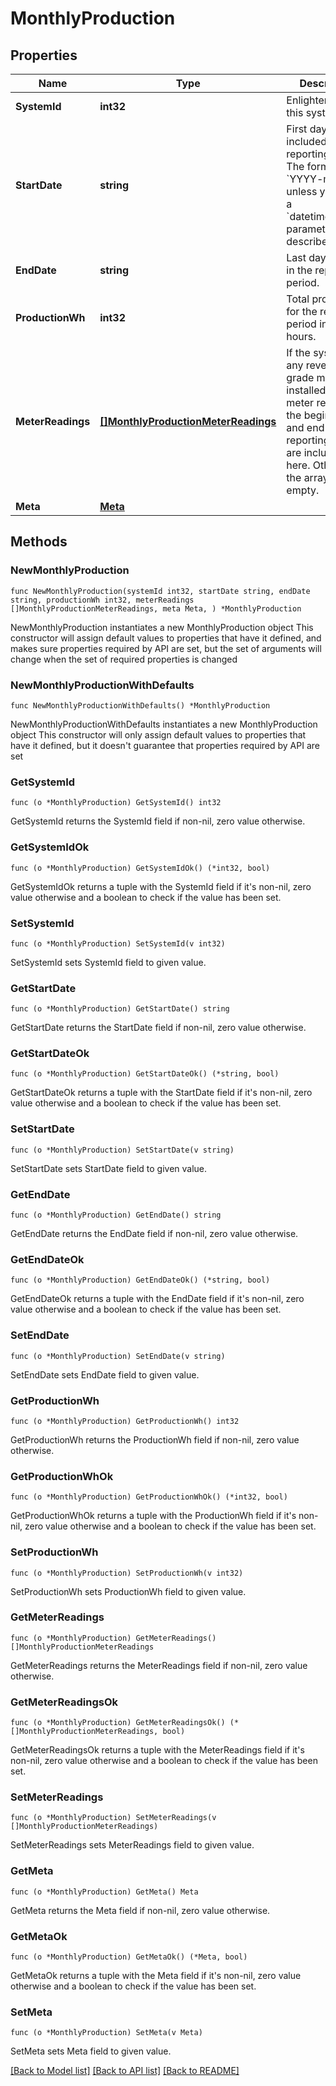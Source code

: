 # MonthlyProduction

## Properties

Name | Type | Description | Notes
------------ | ------------- | ------------- | -------------
**SystemId** | **int32** | Enlighten ID for this system. | 
**StartDate** | **string** | First day included in the reporting period. The format is &#x60;YYYY-mm-dd&#x60; unless you pass a &#x60;datetime_format&#x60; parameter as described [here](https://developer.enphase.com/docs#Datetimes). | 
**EndDate** | **string** | Last day included in the reporting period. | 
**ProductionWh** | **int32** | Total production for the requested period in Watt-hours. | 
**MeterReadings** | [**[]MonthlyProductionMeterReadings**](MonthlyProductionMeterReadings.md) | If the system has any revenue-grade meters installed, the meter readings at the beginning and end of the reporting period are included here. Otherwise, the array is empty. | 
**Meta** | [**Meta**](Meta.md) |  | 

## Methods

### NewMonthlyProduction

`func NewMonthlyProduction(systemId int32, startDate string, endDate string, productionWh int32, meterReadings []MonthlyProductionMeterReadings, meta Meta, ) *MonthlyProduction`

NewMonthlyProduction instantiates a new MonthlyProduction object
This constructor will assign default values to properties that have it defined,
and makes sure properties required by API are set, but the set of arguments
will change when the set of required properties is changed

### NewMonthlyProductionWithDefaults

`func NewMonthlyProductionWithDefaults() *MonthlyProduction`

NewMonthlyProductionWithDefaults instantiates a new MonthlyProduction object
This constructor will only assign default values to properties that have it defined,
but it doesn't guarantee that properties required by API are set

### GetSystemId

`func (o *MonthlyProduction) GetSystemId() int32`

GetSystemId returns the SystemId field if non-nil, zero value otherwise.

### GetSystemIdOk

`func (o *MonthlyProduction) GetSystemIdOk() (*int32, bool)`

GetSystemIdOk returns a tuple with the SystemId field if it's non-nil, zero value otherwise
and a boolean to check if the value has been set.

### SetSystemId

`func (o *MonthlyProduction) SetSystemId(v int32)`

SetSystemId sets SystemId field to given value.


### GetStartDate

`func (o *MonthlyProduction) GetStartDate() string`

GetStartDate returns the StartDate field if non-nil, zero value otherwise.

### GetStartDateOk

`func (o *MonthlyProduction) GetStartDateOk() (*string, bool)`

GetStartDateOk returns a tuple with the StartDate field if it's non-nil, zero value otherwise
and a boolean to check if the value has been set.

### SetStartDate

`func (o *MonthlyProduction) SetStartDate(v string)`

SetStartDate sets StartDate field to given value.


### GetEndDate

`func (o *MonthlyProduction) GetEndDate() string`

GetEndDate returns the EndDate field if non-nil, zero value otherwise.

### GetEndDateOk

`func (o *MonthlyProduction) GetEndDateOk() (*string, bool)`

GetEndDateOk returns a tuple with the EndDate field if it's non-nil, zero value otherwise
and a boolean to check if the value has been set.

### SetEndDate

`func (o *MonthlyProduction) SetEndDate(v string)`

SetEndDate sets EndDate field to given value.


### GetProductionWh

`func (o *MonthlyProduction) GetProductionWh() int32`

GetProductionWh returns the ProductionWh field if non-nil, zero value otherwise.

### GetProductionWhOk

`func (o *MonthlyProduction) GetProductionWhOk() (*int32, bool)`

GetProductionWhOk returns a tuple with the ProductionWh field if it's non-nil, zero value otherwise
and a boolean to check if the value has been set.

### SetProductionWh

`func (o *MonthlyProduction) SetProductionWh(v int32)`

SetProductionWh sets ProductionWh field to given value.


### GetMeterReadings

`func (o *MonthlyProduction) GetMeterReadings() []MonthlyProductionMeterReadings`

GetMeterReadings returns the MeterReadings field if non-nil, zero value otherwise.

### GetMeterReadingsOk

`func (o *MonthlyProduction) GetMeterReadingsOk() (*[]MonthlyProductionMeterReadings, bool)`

GetMeterReadingsOk returns a tuple with the MeterReadings field if it's non-nil, zero value otherwise
and a boolean to check if the value has been set.

### SetMeterReadings

`func (o *MonthlyProduction) SetMeterReadings(v []MonthlyProductionMeterReadings)`

SetMeterReadings sets MeterReadings field to given value.


### GetMeta

`func (o *MonthlyProduction) GetMeta() Meta`

GetMeta returns the Meta field if non-nil, zero value otherwise.

### GetMetaOk

`func (o *MonthlyProduction) GetMetaOk() (*Meta, bool)`

GetMetaOk returns a tuple with the Meta field if it's non-nil, zero value otherwise
and a boolean to check if the value has been set.

### SetMeta

`func (o *MonthlyProduction) SetMeta(v Meta)`

SetMeta sets Meta field to given value.



[[Back to Model list]](../README.md#documentation-for-models) [[Back to API list]](../README.md#documentation-for-api-endpoints) [[Back to README]](../README.md)


